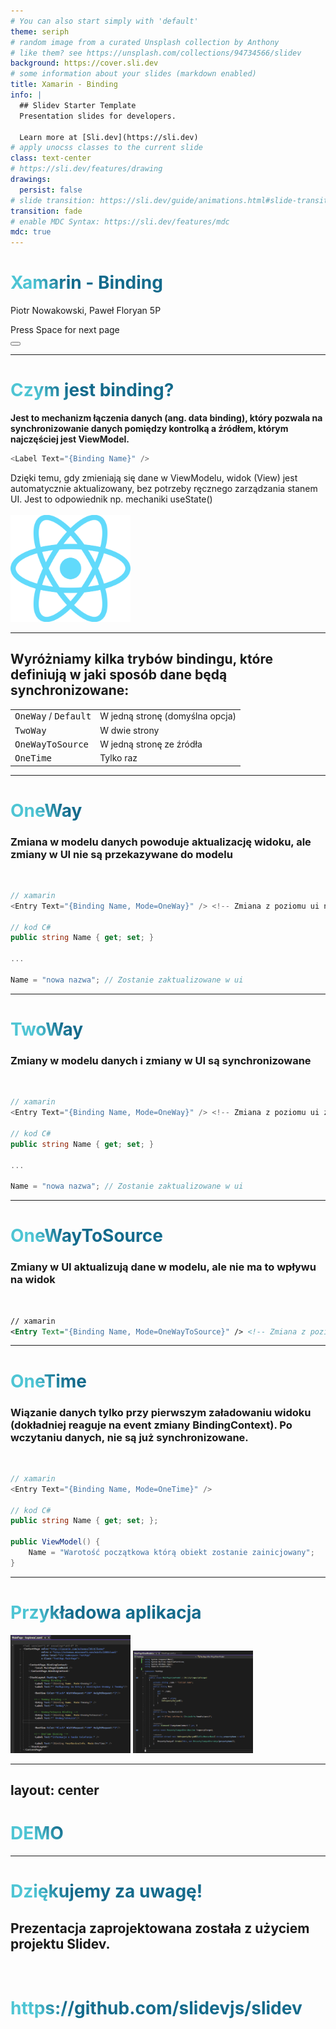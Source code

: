 ```yaml
---
# You can also start simply with 'default'
theme: seriph
# random image from a curated Unsplash collection by Anthony
# like them? see https://unsplash.com/collections/94734566/slidev
background: https://cover.sli.dev
# some information about your slides (markdown enabled)
title: Xamarin - Binding
info: |
  ## Slidev Starter Template
  Presentation slides for developers.

  Learn more at [Sli.dev](https://sli.dev)
# apply unocss classes to the current slide
class: text-center
# https://sli.dev/features/drawing
drawings:
  persist: false
# slide transition: https://sli.dev/guide/animations.html#slide-transitions
transition: fade
# enable MDC Syntax: https://sli.dev/features/mdc
mdc: true
---
```


# Xamarin - Binding

Piotr Nowakowski, Paweł Floryan 5P

<div @click="$slidev.nav.next" class="mt-12 py-1" hover:bg="white op-10">
  Press Space for next page <carbon:arrow-right />
</div>

<div class="abs-br m-6 text-xl">
  <button @click="$slidev.nav.openInEditor" title="Open in Editor" class="slidev-icon-btn">
    <carbon:edit />
  </button>
</div>

<!--
The last comment block of each slide will be treated as slide notes. It will be visible and editable in Presenter Mode along with the slide. [Read more in the docs](https://sli.dev/guide/syntax.html#notes)
-->

---

# Czym jest binding?

**Jest to mechanizm łączenia danych (ang. data binding), który pozwala na synchronizowanie danych pomiędzy kontrolką a źródłem, którym najczęściej jest ViewModel.**

```c#
<Label Text="{Binding Name}" />

```

<div v-click class="text-2xl m-5">
Dzięki temu, gdy zmieniają się dane w ViewModelu, widok (View) jest automatycznie aktualizowany, bez potrzeby ręcznego zarządzania stanem UI. Jest to odpowiednik np. mechaniki useState()
</div>

<br>

<img src="/assets/React-icon.svg.png" v-click class="absolute bottom--35 left-110 opacity-30 transform -rotate-10 transition-fade">

<style>
h1 {
  background-color: #2B90B6;
  background-image: linear-gradient(45deg, #4EC5D4 10%, #146b8c 20%);
  background-size: 100%;
  -webkit-background-clip: text;
  -moz-background-clip: text;
  -webkit-text-fill-color: transparent;
  -moz-text-fill-color: transparent;
}

img {
  width: 20vw;
  transition: opacity 0.5s ease;
}
</style>

---

## Wyróżniamy kilka trybów bindingu, które definiują w jaki sposób dane będą synchronizowane:

<div v-click class="transition-fade">

|                                        |                                 |
| -------------------------------------- | ------------------------------- |
| <kbd>OneWay</kbd> / <kbd>Default</kbd> | W jedną stronę (domyślna opcja) |
| <kbd>TwoWay</kbd>                      | W dwie strony                   |
| <kbd>OneWayToSource</kbd>              | W jedną stronę ze źródła        |
| <kbd>OneTime</kbd>                     | Tylko raz                       |

</div>

---

# OneWay

<h3> Zmiana w modelu danych powoduje aktualizację widoku, ale zmiany w UI <span v-mark.red="3"> nie są </span> przekazywane do modelu </h3>

<br>
<div v-click class="transition-fade">

```csharp
// xamarin
<Entry Text="{Binding Name, Mode=OneWay}" /> <!-- Zmiana z poziomu ui nie zaktualizuje modelu -->

// kod C#
public string Name { get; set; }

...

Name = "nowa nazwa"; // Zostanie zaktualizowane w ui
```

</div>

---

# TwoWay

<h3> Zmiany w modelu danych i zmiany w UI <span v-mark.red="3"> są synchronizowane </span></h3>

<br>
<div v-click class="transition-fade">

```csharp
// xamarin
<Entry Text="{Binding Name, Mode=OneWay}" /> <!-- Zmiana z poziomu ui zaktualizuje model -->

// kod C#
public string Name { get; set; }

...

Name = "nowa nazwa"; // Zostanie zaktualizowane w ui
```

</div>

---

# OneWayToSource

<h3> Zmiany w UI aktualizują dane w modelu, ale <span v-mark.red="3"> nie ma to wpływu </span>na widok</h3>

<br>
<div v-click class="transition-fade">

```xml
// xamarin
<Entry Text="{Binding Name, Mode=OneWayToSource}" /> <!-- Zmiana z poziomu ui zaktualizuje model -->
```

</div>

---

# OneTime

<h3> Wiązanie danych tylko przy pierwszym załadowaniu widoku (dokładniej reaguje na event zmiany <span v-mark.circle.orange="5">BindingContext</span>). Po wczytaniu danych, <span v-mark.red="3">nie są</span> już synchronizowane. </h3>

<br>
<div v-click class="transition-fade">

```csharp
// xamarin
<Entry Text="{Binding Name, Mode=OneTime}" />

// kod C#
public string Name { get; set; };

public ViewModel() {
    Name = "Warotość początkowa którą obiekt zostanie zainicjowany";
}
```

</div>

---

# Przykładowa aplikacja

<img src="/assets/Xaml.webp" v-click class="absolute bottom--35 left-110 opacity-30 transform -rotate-10 transition-fade">
<img src="/assets/Csharp.webp" v-click class="absolute bottom--35 left-210 opacity-30 transform -rotate-60 transition-fade">

---
layout: center
---

# DEMO

---

# Dziękujemy za uwagę!

## Prezentacja zaprojektowana została z użyciem projektu Slidev.

<br>

# https://github.com/slidevjs/slidev
